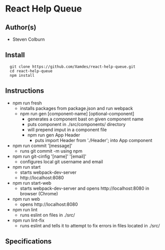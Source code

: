 # React Help Queue

## Author(s)

  * Steven Colburn

## Install

```
  git clone https://github.com/Xamdes/react-help-queue.git
  cd react-help-queue
  npm install
```

## Instructions

* npm run fresh
  * installs packages from package.json and run webpack
  * npm run gen [component-name] [optional-component]
    * generates a component bast on given component name
    * puts component in ./src/components/ directory
    * will prepend imput in a component file
    * npm run gen App Header
      * puts import Header from './Header'; into App component
* npm run commit '[message]'
  * runs git commit -m using npm
* npm run git-cinfig '[name]' '[email]'
  * configures local git username and email
* npm run start
  * starts webpack-dev-server
  * http://localhost:8080
* npm run start-web
  * starts webpack-dev-server and opens http://localhost:8080 in browser (Chrome)
* npm run web
  * opens http://localhost:8080
* npm run lint
  * runs eslint on files in ./src/
* npm run lint-fix
  * runs eslint and tells it to attempt to fix errors in files located in ./src/

## Specifications
